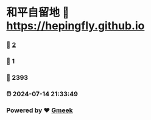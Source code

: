 # 和平自留地 :link: https://hepingfly.github.io 
### :page_facing_up: [2](https://hepingfly.github.io/tag.html) 
### :speech_balloon: 1 
### :hibiscus: 2393 
### :alarm_clock: 2024-07-14 21:33:49 
### Powered by :heart: [Gmeek](https://github.com/Meekdai/Gmeek)
